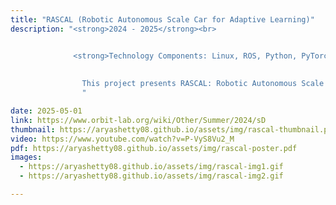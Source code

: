 ```yaml
---
title: "RASCAL (Robotic Autonomous Scale Car for Adaptive Learning)"
description: "<strong>2024 - 2025</strong><br>


              <strong>Technology Components: Linux, ROS, Python, PyTorch, Machine Learning, Computer Vision, OpenCV, Flask, Virtual Box</strong><br><br>
              
              
                This project presents RASCAL: Robotic Autonomous Scale Car for Adaptive Learning, a 1/15 scale 3D-printed car platform designed to be reproducible and precise. RASCAL mimics real car dynamics through its Ackermann steering and differential drive. I worked on this project with my summer 2024 WINLAB team as well as for my senior design Capstone project. It aims to prove RASCAL’s viability as a self-driving platform by designing and streamlining an entire self-driving pipeline with an interface for data collection and labeling, the ability to manage and experiment with multiple neural network models, and an integrated driving simulation for model testing and evaluation. Our interface also supports real-time interaction, allowing the runtime instance to pass decisions to the user to make high-level driving decisions. 
                "

date: 2025-05-01
link: https://www.orbit-lab.org/wiki/Other/Summer/2024/sD
thumbnail: https://aryashetty08.github.io/assets/img/rascal-thumbnail.png
video: https://www.youtube.com/watch?v=P-VyS8Vu2_M
pdf: https://aryashetty08.github.io/assets/img/rascal-poster.pdf
images:
  - https://aryashetty08.github.io/assets/img/rascal-img1.gif
  - https://aryashetty08.github.io/assets/img/rascal-img2.gif

---
```

